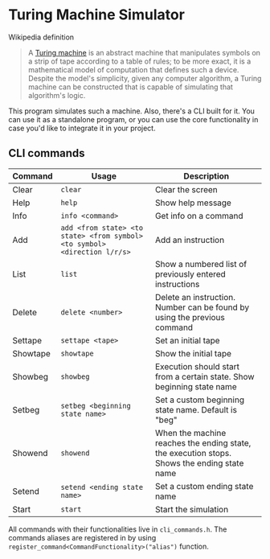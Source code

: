 # Turing Machine Simulator

Wikipedia definition
>  A [Turing machine](https://en.wikipedia.org/wiki/Turing_machine) is an abstract machine that manipulates symbols on a strip of tape according to a table of rules; to be more exact, it is a mathematical model of computation that defines such a device. Despite the model's simplicity, given any computer algorithm, a Turing machine can be constructed that is capable of simulating that algorithm's logic.

This program simulates such a machine. Also, there's a CLI built for it. You can use it as a standalone program, or you can use the core functionality in case you'd like to integrate it in your project.

## CLI commands

|Command |Usage| Description|
|-------|----|----|
|Clear| ```clear``` |Clear the screen |
|Help| ```help``` | Show help message|
|Info| ```info <command>``` | Get info on a command |
|Add| ```add <from state> <to state> <from symbol> <to symbol> <direction l/r/s>``` | Add an instruction|
|List| ```list``` | Show a numbered list of previously entered instructions |
|Delete| ```delete <number>``` | Delete an instruction. Number can be found by using the previous command|
|Settape| ```settape <tape>``` | Set an initial tape |
|Showtape| ```showtape``` | Show the initial tape |
|Showbeg| ```showbeg``` | Execution should start from a certain state. Show beginning state name |
|Setbeg| ```setbeg <beginning state name>``` | Set a custom beginning state name. Default is "beg"
|Showend| ```showend``` | When the machine reaches the ending state, the execution stops. Shows the ending state name |
|Setend| ```setend <ending state name>```  | Set a custom ending state name |
|Start| ```start``` | Start the simulation |

All commands with their functionalities live in `cli_commands.h`. The commands aliases are registered in by using `register_command<CommandFunctionality>("alias")` function.


